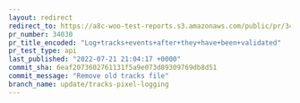 ```yaml
---
layout: redirect
redirect_to: https://a8c-woo-test-reports.s3.amazonaws.com/public/pr/34030/api/index.html
pr_number: 34030
pr_title_encoded: "Log+tracks+events+after+they+have+been+validated"
pr_test_type: api
last_published: "2022-07-21 21:04:17 +0000"
commit_sha: 6eaf2073602761131f5a9e073d89309769db8d51
commit_message: "Remove old tracks file"
branch_name: update/tracks-pixel-logging
---
```

